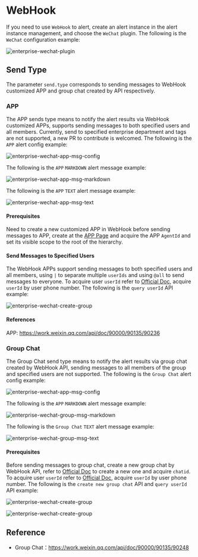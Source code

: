 # WebHook

If you need to use `WebHook` to alert, create an alert instance in the alert instance management, and choose the `WeChat` plugin.
The following is the `WeChat` configuration example:

![enterprise-wechat-plugin](../../../../img/alert/enterprise-wechat-plugin.png)

## Send Type

The parameter `send.type` corresponds to sending messages to WebHook customized APP and group chat created by API respectively.

### APP

The APP sends type means to notify the alert results via WebHook customized APPs, supports sending messages to both specified users and all members. Currently, send to specified enterprise department and tags are not supported, a new PR to contribute is welcomed.
The following is the `APP` alert config example:

![enterprise-wechat-app-msg-config](../../../../img/alert/wechat-app-form-example.png)

The following is the `APP` `MARKDOWN` alert message example:

![enterprise-wechat-app-msg-markdown](../../../../img/alert/enterprise-wechat-app-msg-md.png)

The following is the `APP` `TEXT` alert message example:

![enterprise-wechat-app-msg-text](../../../../img/alert/enterprise-wechat-app-msg.png)

#### Prerequisites

Need to create a new customized APP in WebHook before sending messages to APP, create at the [APP Page](https://work.weixin.qq.com/wework_admin/frame#apps) and acquire the APP `AgentId` and set its visible scope to the root of the hierarchy.

#### Send Messages to Specified Users

The WebHook APPs support sending messages to both specified users and all members, using `|` to separate multiple `userIds` and using `@all` to send messages to everyone.
To acquire user `userId` refer to [Official Doc](https://developer.work.weixin.qq.com/document/path/95402), acquire `userId` by user phone number.
The following is the `query userId` API example:

![enterprise-wechat-create-group](../../../../img/alert/enterprise-wechat-query-userid.png)

#### References

APP: https://work.weixin.qq.com/api/doc/90000/90135/90236

### Group Chat

The Group Chat send type means to notify the alert results via group chat created by WebHook API, sending messages to all members of the group and specified users are not supported.
The following is the `Group Chat` alert config example:

![enterprise-wechat-app-msg-config](../../../../img/alert/wechat-group-form-example.png)

The following is the `APP` `MARKDOWN` alert message example:

![enterprise-wechat-group-msg-markdown](../../../../img/alert/enterprise-wechat-group-msg-md.png)

The following is the `Group Chat` `TEXT` alert message example:

![enterprise-wechat-group-msg-text](../../../../img/alert/enterprise-wechat-group-msg.png)

#### Prerequisites

Before sending messages to group chat, create a new group chat by WebHook API, refer to [Official Doc](https://developer.work.weixin.qq.com/document/path/90245) to create a new one and acquire `chatid`.
To acquire user `userId` refer to [Official Doc](https://developer.work.weixin.qq.com/document/path/95402), acquire `userId` by user phone number.
The following is the `create new group chat` API and `query userId` API example:

![enterprise-wechat-create-group](../../../../img/alert/enterprise-wechat-create-group.png)

![enterprise-wechat-create-group](../../../../img/alert/enterprise-wechat-query-userid.png)

## Reference

- Group Chat：https://work.weixin.qq.com/api/doc/90000/90135/90248

